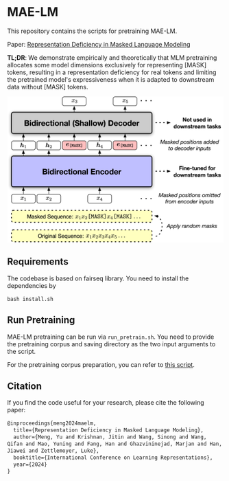 # MAE-LM

This repository contains the scripts for pretraining MAE-LM.

Paper: [Representation Deficiency in Masked Language Modeling](https://arxiv.org/abs/2302.02060)

**TL;DR**: We demonstrate empirically and theoretically that MLM pretraining allocates some model dimensions exclusively for representing [MASK] tokens, resulting in a representation deficiency for real tokens and limiting the pretrained model's expressiveness when it is adapted to downstream data without [MASK] tokens.

<img src="./MAE-LM.png" width="1000px"></img>

## Requirements

The codebase is based on fairseq library. You need to install the dependencies by 
```
bash install.sh
```

## Run Pretraining

MAE-LM pretraining can be run via `run_pretrain.sh`. You need to provide the pretraining corpus and saving directory as the two input arguments to the script.

For the pretraining corpus preparation, you can refer to [this script](/examples/byte_level_bpe/get_data.sh).

## Citation
If you find the code useful for your research, please cite the following paper:
```
@inproceedings{meng2024maelm,
  title={Representation Deficiency in Masked Language Modeling},
  author={Meng, Yu and Krishnan, Jitin and Wang, Sinong and Wang, Qifan and Mao, Yuning and Fang, Han and Ghazvininejad, Marjan and Han, Jiawei and Zettlemoyer, Luke},
  booktitle={International Conference on Learning Representations},
  year={2024}
}
```

